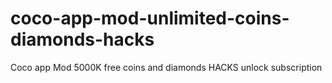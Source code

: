 # coco-app-mod-unlimited-coins-diamonds-hacks
Coco app Mod 5000K free coins and diamonds HACKS unlock subscription
